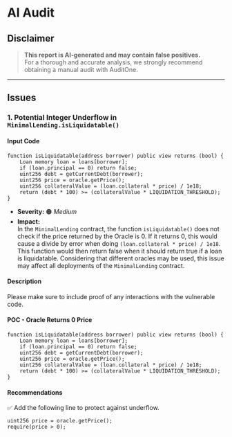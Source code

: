 # AI Audit

## Disclaimer
> **This report is AI-generated and may contain false positives.**  
> For a thorough and accurate analysis, we strongly recommend obtaining a manual audit with AuditOne.

---

## Issues

### 1. Potential Integer Underflow in `MinimalLending.isLiquidatable()`

#### **Input Code**
```solidity
function isLiquidatable(address borrower) public view returns (bool) {
    Loan memory loan = loans[borrower];
    if (loan.principal == 0) return false;
    uint256 debt = getCurrentDebt(borrower);
    uint256 price = oracle.getPrice();
    uint256 collateralValue = (loan.collateral * price) / 1e18;
    return (debt * 100) >= (collateralValue * LIQUIDATION_THRESHOLD);
}
```

- **Severity:** 🟠 *Medium*  
- **Impact:**  
  In the `MinimalLending` contract, the function `isLiquidatable()` does not check if the price returned by the Oracle is 0. If it returns 0, this would cause a divide by error when doing `(loan.collateral * price) / 1e18`. This function would then return false when it should return true if a loan is liquidatable. Considering that different oracles may be used, this issue may affect all deployments of the `MinimalLending` contract.

#### **Description**
Please make sure to include proof of any interactions with the vulnerable code.

#### **POC - Oracle Returns 0 Price**
```solidity
function isLiquidatable(address borrower) public view returns (bool) {
    Loan memory loan = loans[borrower];
    if (loan.principal == 0) return false;
    uint256 debt = getCurrentDebt(borrower);
    uint256 price = oracle.getPrice();
    uint256 collateralValue = (loan.collateral * price) / 1e18;
    return (debt * 100) >= (collateralValue * LIQUIDATION_THRESHOLD);
}
```

#### **Recommendations**
✅ Add the following line to protect against underflow.
```solidity
uint256 price = oracle.getPrice();
require(price > 0);
```
